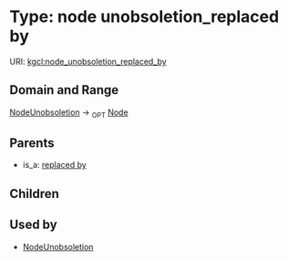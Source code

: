 
# Type: node unobsoletion_replaced by




URI: [kgcl:node_unobsoletion_replaced_by](http://w3id.org/kgclnode_unobsoletion_replaced_by)


## Domain and Range

[NodeUnobsoletion](NodeUnobsoletion.md) ->  <sub>OPT</sub> [Node](Node.md)

## Parents

 *  is_a: [replaced by](replaced_by.md)

## Children


## Used by

 * [NodeUnobsoletion](NodeUnobsoletion.md)
